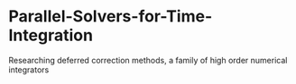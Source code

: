 # Parallel-Solvers-for-Time-Integration

Researching deferred correction methods, a family of high order numerical integrators
